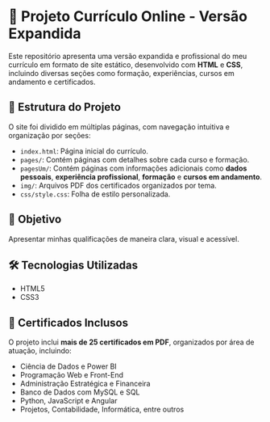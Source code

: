 # 💼 Projeto Currículo Online - Versão Expandida

Este repositório apresenta uma versão expandida e profissional do meu currículo em formato de site estático, desenvolvido com **HTML** e **CSS**, incluindo diversas seções como formação, experiências, cursos em andamento e certificados.

## 🧩 Estrutura do Projeto

O site foi dividido em múltiplas páginas, com navegação intuitiva e organização por seções:

- `index.html`: Página inicial do currículo.
- `pages/`: Contém páginas com detalhes sobre cada curso e formação.
- `pagesUm/`: Contém páginas com informações adicionais como **dados pessoais**, **experiência profissional**, **formação** e **cursos em andamento**.
- `img/`: Arquivos PDF dos certificados organizados por tema.
- `css/style.css`: Folha de estilo personalizada.

## 🎯 Objetivo

Apresentar minhas qualificações de maneira clara, visual e acessível.

## 🛠️ Tecnologias Utilizadas

- HTML5
- CSS3

## 📜 Certificados Inclusos

O projeto inclui **mais de 25 certificados em PDF**, organizados por área de atuação, incluindo:

- Ciência de Dados e Power BI
- Programação Web e Front-End
- Administração Estratégica e Financeira
- Banco de Dados com MySQL e SQL
- Python, JavaScript e Angular
- Projetos, Contabilidade, Informática, entre outros
